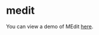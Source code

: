 # medit
You can view a demo of MEdit [here](https://rawgit.com/wayf-dk/medit/master/demo/index.html).
